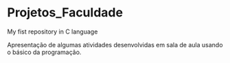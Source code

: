 # Projetos_Faculdade
My fist repository in C language

Apresentação de algumas atividades desenvolvidas em sala de aula usando o básico da programação.
